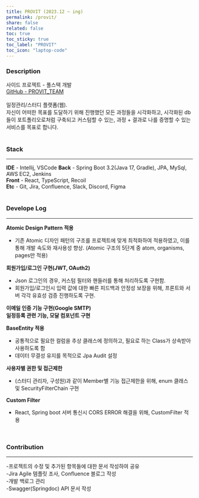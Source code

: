```yaml
---
title: PROVIT (2023.12 ~ ing)
permalink: /provit/
share: false
related: false
toc: true
toc_sticky: true
toc_label: "PROVIT"
toc_icon: "laptop-code"
---
```


### Description

사이드 프로젝트 - 풀스택 개발  
[GitHub - PROVIT_TEAM](https://github.com/orgs/PROVIT-TEAM/repositories)  
<br>
일정관리/스터디 플랫폼(웹).  
자신이 어떠한 목표를 도달하기 위해 진행했던 모든 과정들을 시각화하고, 시각화된 db들이 포트폴리오로처럼 구축되고 커스텀할 수 있는, 과정 + 결과로 나를 증명할 수 있는 서비스를 목표로 합니다.  
<br>

### Stack

---

**IDE** - Intellij, VSCode
**Back** - Spring Boot 3.2(Java 17, Gradle), JPA, MySql, AWS EC2, Jenkins  
**Front** - React, TypeScript, Recoil  
**Etc** - Git, Jira, Confluence, Slack, Discord, Figma  
<br>

### Develope Log

---

**Atomic Design Pattern 적용**

- 기존 Atomic 디자인 패턴의 구조를 프로젝트에 맞게 최적화하여 적용하였고, 이를 통해 개발 속도와 재사용성 향상.
  (Atomic 구조의 5단계 중 atom, organisms, pages만 적용)

**회원가입/로그인 구현(JWT, OAuth2)**

- Json 로그인의 경우, 커스텀 필터와 핸들러를 통해 처리하도록 구현함.
- 회원가입/로그인시 입력 값에 대한 빠른 피드백과 안정성 보장을 위해, 프론트와 서버 각각 유효성 검증 진행하도록 구현.

**이메일 인증 기능 구현(Google SMTP)**  
**일정등록 관련 기능, 모달 컴포넌트 구현**

**BaseEntity 적용**

- 공통적으로 필요한 컬럼을 추상 클래스에 정의하고, 필요로 하는 Class가 상속받아 사용하도록 함
- 데이터 무결성 유지를 목적으로 Jpa Audit 설정

**사용자별 권한 및 접근제한**

- (스터디 관리자, 구성원)과 같이 Member별 기능 접근제한을 위해, enum 클래스 및 SecurityFilterChain 구현

**Custom Filter**

- React, Spring boot 서버 통신시 CORS ERROR 해결을 위해, CustomFilter 적용

<br>

### Contribution

---

-프로젝트의 수정 및 추가된 항목들에 대한 문서 작성하여 공유  
-Jira Agile 템플릿 조사, Confluence 블로그 작성  
-개발 백로그 관리  
-Swagger(Springdoc) API 문서 작성
